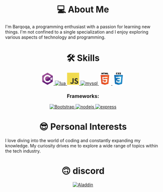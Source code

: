 <h1 align="center"> 💻 About Me</h3>

I'm Barqoqa, a programming enthusiast with a passion for learning new things. I'm not confined to a single specialization and I enjoy exploring various aspects of technology and programming.



<h1 align="center">  🛠 Skills</h3>
<p align="center"> <a href="https://www.w3schools.com/cs/" target="_blank" rel="noreferrer"> <img src="https://raw.githubusercontent.com/devicons/devicon/master/icons/csharp/csharp-original.svg" alt="csharp" width="40" height="40"/> </a>
  <a href="https://www.tutorialspoint.com/lua/index.htm" target="_blank" rel="noreferrer"> <img src="https://upload.wikimedia.org/wikipedia/commons/thumb/c/cf/Lua-Logo.svg/1200px-Lua-Logo.svg.png" alt="lua" width="40" height="40"/> </a>
  <a href="https://developer.mozilla.org/en-US/docs/Web/JavaScript" target="_blank" rel="noreferrer"> <img src="https://raw.githubusercontent.com/devicons/devicon/master/icons/javascript/javascript-original.svg" alt="javascript" width="40" height="40"/> </a> 
  <a href="https://www.mysql.com/" target="_blank" rel="noreferrer"> <img src="https://www.freepnglogos.com/uploads/logo-mysql-png/logo-mysql-mysql-logo-png-images-are-download-crazypng-21.png" alt="mysql" width="40" height="40"/> </a> 
  <a href="https://www.w3.org/html/" target="_blank" rel="noreferrer"> <img src="https://raw.githubusercontent.com/devicons/devicon/master/icons/html5/html5-original-wordmark.svg" alt="html5" width="40" height="40"/> </a> <a href="https://www.w3schools.com/css/" target="_blank" rel="noreferrer"> <img src="https://raw.githubusercontent.com/devicons/devicon/master/icons/css3/css3-original-wordmark.svg" alt="css3" width="40" height="40"/></a></p>

<h3 align="center">Frameworks:</h3>

<p align="center">
  <a href="https://getbootstrap.com" target="_blank" rel="noreferrer"> <img src="https://upload.wikimedia.org/wikipedia/commons/b/b2/Bootstrap_logo.svg" alt="Bootstrap" width="50" height="40"/> </a> 
  <a href="https://nodejs.org" target="_blank" rel="noreferrer"> <img src="https://media.discordapp.net/attachments/621326000684269572/927865334755651614/download_3.png" alt="nodejs" width="40" height="40"/> </a> 
  <a href="https://expressjs.com" target="_blank" rel="noreferrer"> <img src="https://evanpoe.github.io/portfolio/images/express-logo.png" alt="express" width="40" height="40"/></a></p>



<h1 align="center"> 😎 Personal Interests</h3>

I love diving into the world of coding and constantly expanding my knowledge. My curiosity drives me to explore a wide range of topics within the tech industry.


<h1 align="center"> 🙃 discord</h3>
<div align="center">
<a href="https://discord.com/users/535750341053120522" target="_blank">
    <img src="https://lanyard.cnrad.dev/api/376752463971352577?animated=true" alt="Aladdin">
</a>
</div>
